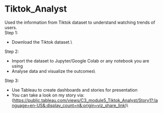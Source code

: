 # Tiktok_Analyst
Used the information from Tiktok dataset to understand watching trends of users.\
Step 1:
- Download the Tiktok dataset.\

Step 2:
- Import the dataset to Jupyter/Google Colab or any notebook you are using
- Analyse data and visualize the outcomes\

Step 3:
- Use Tableau to create dashboards and stories for presentation
- You can take a look on my story via: (https://public.tableau.com/views/C3_module5_Tiktok_Analyst/Story1?:language=en-US&:display_count=n&:origin=viz_share_link)\
